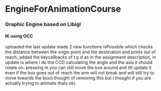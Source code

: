 # EngineForAnimationCourse

### Graphic Engine based on Libigl



#### IK using OCC

uploaded the last update made 2 new functions isPossible which checks the distance between the origin point and the destination and prints out of reach, added the keycallbacks of t p d as in the assignment description, in update is where i do the CCD calculating the angle and the axis it should rotate on. pressing m you can still move the box around and itll update it even if the box goes out of reach the arm will not break and will still try to move towards the box(i thought of removing this but i thought if you are actually trying to animate thats ok).
